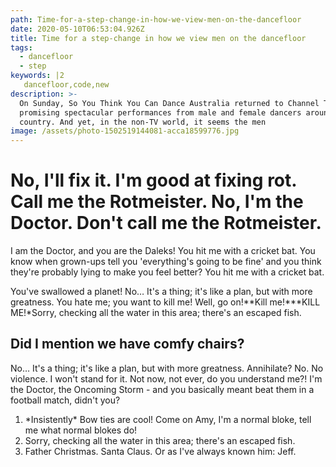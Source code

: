 ```yaml
---
path: Time-for-a-step-change-in-how-we-view-men-on-the-dancefloor
date: 2020-05-10T06:53:04.926Z
title: Time for a step-change in how we view men on the dancefloor
tags:
  - dancefloor
  - step
keywords: |2
   dancefloor,code,new
description: >-
  On Sunday, So You Think You Can Dance Australia returned to Channel Ten,
  promising spectacular performances from male and female dancers around the
  country. And yet, in the non-TV world, it seems the men
image: /assets/photo-1502519144081-acca18599776.jpg
---
```

<!--StartFragment-->

# No, I'll fix it. I'm good at fixing rot. Call me the Rotmeister. No, I'm the Doctor. Don't call me the Rotmeister.

I am the Doctor, and you are the Daleks! You hit me with a cricket bat. You know when grown-ups tell you 'everything's going to be fine' and you think they're probably lying to make you feel better? You hit me with a cricket bat.

You've swallowed a planet! No… It's a thing; it's like a plan, but with more greatness. You hate me; you want to kill me! Well, go on!**Kill me!***KILL ME!*Sorry, checking all the water in this area; there's an escaped fish.

## Did I mention we have comfy chairs?

No… It's a thing; it's like a plan, but with more greatness. Annihilate? No. No violence. I won't stand for it. Not now, not ever, do you understand me?! I'm the Doctor, the Oncoming Storm - and you basically meant beat them in a football match, didn't you?

1. \*Insistently\* Bow ties are cool! Come on Amy, I'm a normal bloke, tell me what normal blokes do!
2. Sorry, checking all the water in this area; there's an escaped fish.
3. Father Christmas. Santa Claus. Or as I've always known him: Jeff.

<!--EndFragment-->
